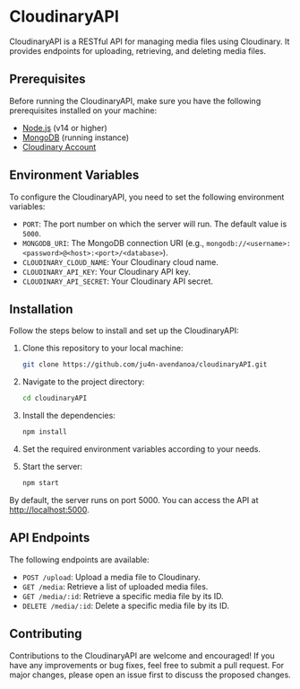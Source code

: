 # CloudinaryAPI

CloudinaryAPI is a RESTful API for managing media files using Cloudinary. It provides endpoints for uploading, retrieving, and deleting media files.

## Prerequisites

Before running the CloudinaryAPI, make sure you have the following prerequisites installed on your machine:

- [Node.js](https://nodejs.org) (v14 or higher)
- [MongoDB](https://www.mongodb.com) (running instance)
- [Cloudinary Account](https://cloudinary.com)

## Environment Variables

To configure the CloudinaryAPI, you need to set the following environment variables:

- `PORT`: The port number on which the server will run. The default value is `5000`.
- `MONGODB_URI`: The MongoDB connection URI (e.g., `mongodb://<username>:<password>@<host>:<port>/<database>`).
- `CLOUDINARY_CLOUD_NAME`: Your Cloudinary cloud name.
- `CLOUDINARY_API_KEY`: Your Cloudinary API key.
- `CLOUDINARY_API_SECRET`: Your Cloudinary API secret.

## Installation

Follow the steps below to install and set up the CloudinaryAPI:

1. Clone this repository to your local machine:

   ```bash
   git clone https://github.com/ju4n-avendanoa/cloudinaryAPI.git
   
2. Navigate to the project directory:

    ```bash
    cd cloudinaryAPI

3. Install the dependencies:

    ```bash
    npm install
    
4. Set the required environment variables according to your needs.

5. Start the server:

    ```bash
    npm start
    
By default, the server runs on port 5000. You can access the API at [http://localhost:5000](http://localhost:3000).

## API Endpoints

The following endpoints are available:

- `POST /upload`: Upload a media file to Cloudinary.
- `GET /media`: Retrieve a list of uploaded media files.
- `GET /media/:id`: Retrieve a specific media file by its ID.
- `DELETE /media/:id`: Delete a specific media file by its ID.

## Contributing

Contributions to the CloudinaryAPI are welcome and encouraged! If you have any improvements or bug fixes, feel free to submit a pull request. For major changes, please open an issue first to discuss the proposed changes.
